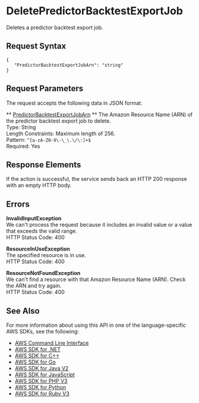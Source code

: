 # DeletePredictorBacktestExportJob<a name="API_DeletePredictorBacktestExportJob"></a>

Deletes a predictor backtest export job\.

## Request Syntax<a name="API_DeletePredictorBacktestExportJob_RequestSyntax"></a>

```
{
   "PredictorBacktestExportJobArn": "string"
}
```

## Request Parameters<a name="API_DeletePredictorBacktestExportJob_RequestParameters"></a>

The request accepts the following data in JSON format\.

 ** [PredictorBacktestExportJobArn](#API_DeletePredictorBacktestExportJob_RequestSyntax) **   <a name="forecast-DeletePredictorBacktestExportJob-request-PredictorBacktestExportJobArn"></a>
The Amazon Resource Name \(ARN\) of the predictor backtest export job to delete\.  
Type: String  
Length Constraints: Maximum length of 256\.  
Pattern: `^[a-zA-Z0-9\-\_\.\/\:]+$`   
Required: Yes

## Response Elements<a name="API_DeletePredictorBacktestExportJob_ResponseElements"></a>

If the action is successful, the service sends back an HTTP 200 response with an empty HTTP body\.

## Errors<a name="API_DeletePredictorBacktestExportJob_Errors"></a>

 **InvalidInputException**   
We can't process the request because it includes an invalid value or a value that exceeds the valid range\.  
HTTP Status Code: 400

 **ResourceInUseException**   
The specified resource is in use\.  
HTTP Status Code: 400

 **ResourceNotFoundException**   
We can't find a resource with that Amazon Resource Name \(ARN\)\. Check the ARN and try again\.  
HTTP Status Code: 400

## See Also<a name="API_DeletePredictorBacktestExportJob_SeeAlso"></a>

For more information about using this API in one of the language\-specific AWS SDKs, see the following:
+  [AWS Command Line Interface](https://docs.aws.amazon.com/goto/aws-cli/forecast-2018-06-26/DeletePredictorBacktestExportJob) 
+  [AWS SDK for \.NET](https://docs.aws.amazon.com/goto/DotNetSDKV3/forecast-2018-06-26/DeletePredictorBacktestExportJob) 
+  [AWS SDK for C\+\+](https://docs.aws.amazon.com/goto/SdkForCpp/forecast-2018-06-26/DeletePredictorBacktestExportJob) 
+  [AWS SDK for Go](https://docs.aws.amazon.com/goto/SdkForGoV1/forecast-2018-06-26/DeletePredictorBacktestExportJob) 
+  [AWS SDK for Java V2](https://docs.aws.amazon.com/goto/SdkForJavaV2/forecast-2018-06-26/DeletePredictorBacktestExportJob) 
+  [AWS SDK for JavaScript](https://docs.aws.amazon.com/goto/AWSJavaScriptSDK/forecast-2018-06-26/DeletePredictorBacktestExportJob) 
+  [AWS SDK for PHP V3](https://docs.aws.amazon.com/goto/SdkForPHPV3/forecast-2018-06-26/DeletePredictorBacktestExportJob) 
+  [AWS SDK for Python](https://docs.aws.amazon.com/goto/boto3/forecast-2018-06-26/DeletePredictorBacktestExportJob) 
+  [AWS SDK for Ruby V3](https://docs.aws.amazon.com/goto/SdkForRubyV3/forecast-2018-06-26/DeletePredictorBacktestExportJob) 